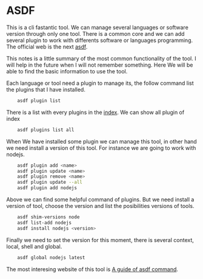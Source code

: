 # ASDF

This is a cli fastantic tool. We can manage several languages or software version through only one tool. There is a common core and we can add several plugin to work with differents software or languages programming.
The official web is the next [asdf](https://asdf-vm.com/).

This notes is a little summary of the most common functionality of the tool. I will help in the future when I will not remember something. Here We will be able to find the basic information to use the tool.

Each language or tool need a plugin to manage its, the follow command list the plugins that I have installed.

```zsh
    asdf plugin list
```

There is a list with every plugins in the [index](https://github.com/asdf-vm/asdf-plugins). We can show all plugin of index

```zsh
    asdf plugins list all
```

When We have installed some plugin we can manage this tool, in other hand we need install a version of this tool. For instance we are going to work with nodejs.

```zsh
    asdf plugin add <name>
    asdf plugin update <name>
    asdf plugin remove <name>
    asdf plugin update --all
    asdf plugin add nodejs
```

Above we can find some helpful command of plugins. But we need install a version of tool, choose the version and list the posibilities versions of tools.

```zsh
    asdf shim-versions node
    asdf list-add nodejs
    asdf install nodejs <version>
```

Finally we need to set the version for this moment, there is several context, local, shell and global.
```zsh
    asdf global nodejs latest
```

The most interesing website of this tool is [A guide of asdf command](https://vergaracarmona.es/guia-del-comando-asdf/).

